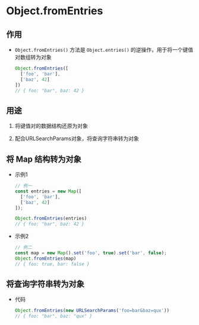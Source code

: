 # Object.fromEntries

## 作用

- `Object.fromEntries()` 方法是 `Object.entries()` 的逆操作，用于将一个键值对数组转为对象

    ```js
    Object.fromEntries([
      ['foo', 'bar'],
      ['baz', 42]
    ])
    // { foo: "bar", baz: 42 }
    ```

## 用途

  1. 将键值对的数据结构还原为对象

  2. 配合URLSearchParams对象，将查询字符串转为对象

## 将 Map 结构转为对象

- 示例1

    ```js
    // 例一
    const entries = new Map([
      ['foo', 'bar'],
      ['baz', 42]
    ]);

    Object.fromEntries(entries)
    // { foo: "bar", baz: 42 }
    ```

- 示例2

    ```js
    // 例二
    const map = new Map().set('foo', true).set('bar', false);
    Object.fromEntries(map)
    // { foo: true, bar: false }
    ```

## 将查询字符串转为对象

- 代码

    ```js
    Object.fromEntries(new URLSearchParams('foo=bar&baz=qux'))
    // { foo: "bar", baz: "qux" }
    ```

